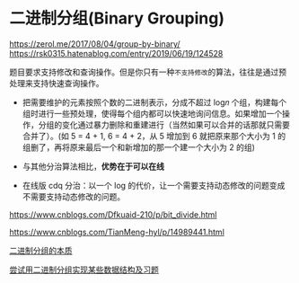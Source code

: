 # 二进制分组(Binary Grouping)

https://zerol.me/2017/08/04/group-by-binary/
https://rsk0315.hatenablog.com/entry/2019/06/19/124528

题目要求支持修改和查询操作。但是你只有一种`不支持修改`的算法，往往是通过预处理来支持快速查询操作。

- 把需要维护的元素按照个数的二进制表示，分成不超过 log𝑛 个组，构建每个组时进行一些预处理，使得每个组内都可以快速地询问信息。如果增加一个操作，分组的变化通过暴力删除和重建进行（当然如果可以合并的话那就只需要合并了）。(如 5 = 4 + 1, 6 = 4 + 2，从 5 增加到 6 就把原来那个大小为 1 的组删了，再将原来最后一个和新增加的那一个建一个大小为 2 的组)

- 与其他分治算法相比，**优势在于可以在线**
- 在线版 cdq 分治：以一个 log 的代价，让一个需要支持动态修改的问题变成不需要支持动态修改的问题。

https://www.cnblogs.com/Dfkuaid-210/p/bit_divide.html

https://www.cnblogs.com/TianMeng-hyl/p/14989441.html

[二进制分组的本质](https://www.mina.moe/archives/12681)

[尝试用二进制分组实现某些数据结构及习题](https://zhuanlan.zhihu.com/p/35519230)
